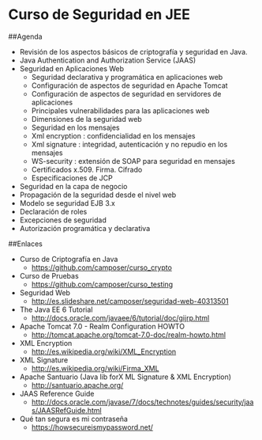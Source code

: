 Curso de Seguridad en JEE
=========================

##Agenda

- Revisión de los aspectos básicos de criptografía y seguridad en Java.
- Java Authentication and Authorization Service (JAAS)
- Seguridad en Aplicaciones Web
	- Seguridad declarativa y programática en aplicaciones web
	- Configuración de aspectos de seguridad en Apache Tomcat
	- Configuración de aspectos de seguridad en servidores de aplicaciones
	- Principales vulnerabilidades para las aplicaciones web
	- Dimensiones de la seguridad web
	- Seguridad en los mensajes
	- Xml encryption : confidencialidad en los mensajes
	- Xml signature : integridad, autenticación y no repudio en los mensajes
	- WS-security : extensión de SOAP para seguridad en mensajes
	- Certificados x.509. Firma. Cifrado
	- Especificaciones de JCP
- Seguridad en la capa de negocio
- Propagación de la seguridad desde el nivel web
- Modelo se seguridad EJB 3.x
- Declaración de roles
- Excepciones de seguridad
- Autorización programática y declarativa

##Enlaces

- Curso de Criptografía en Java
	- https://github.com/camposer/curso_crypto
- Curso de Pruebas
	- https://github.com/camposer/curso_testing
- Seguridad Web
	- http://es.slideshare.net/camposer/seguridad-web-40313501
- The Java EE 6 Tutorial
	- http://docs.oracle.com/javaee/6/tutorial/doc/gijrp.html
- Apache Tomcat 7.0 - Realm Configuration HOWTO
	- http://tomcat.apache.org/tomcat-7.0-doc/realm-howto.html
- XML Encryption
	- http://es.wikipedia.org/wiki/XML_Encryption
- XML Signature
	- http://es.wikipedia.org/wiki/Firma_XML
- Apache Santuario (Java lib forX ML Signature & XML Encryption)
	- http://santuario.apache.org/
- JAAS Reference Guide
	- http://docs.oracle.com/javase/7/docs/technotes/guides/security/jaas/JAASRefGuide.html
- Qué tan segura es mi contraseña
	- https://howsecureismypassword.net/
